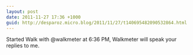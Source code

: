 ```yaml
---
layout: post
date: 2011-11-27 17:36 +1000
guid: http://desparoz.micro.blog/2011/11/27/t140695482090532864.html
---
```

Started Walk with @walkmeter at 6:36 PM, Walkmeter will speak your replies to me.
